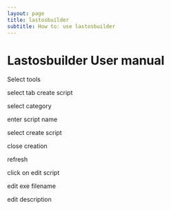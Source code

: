 ```yaml
---
layout: page
title: lastosbuilder
subtitle: How to: use lastosbuilder
---
```




# Lastosbuilder User manual


Select tools

select tab create script

select category

enter script name

select create script

close creation

refresh

click on edit script

edit exe filename

edit description


